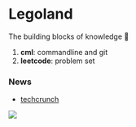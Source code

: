 # Legoland
The building blocks of knowledge 📑
1) **cml**: commandline and git
2) **leetcode**: problem set

### News
- [techcrunch](https://techcrunch.com/)



![](https://cdn4.iconfinder.com/data/icons/childhood-and-toys/53/31-512.png)
